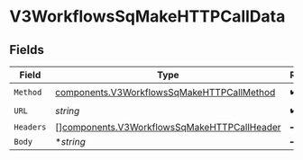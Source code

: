 # V3WorkflowsSqMakeHTTPCallData


## Fields

| Field                                                                                                      | Type                                                                                                       | Required                                                                                                   | Description                                                                                                |
| ---------------------------------------------------------------------------------------------------------- | ---------------------------------------------------------------------------------------------------------- | ---------------------------------------------------------------------------------------------------------- | ---------------------------------------------------------------------------------------------------------- |
| `Method`                                                                                                   | [components.V3WorkflowsSqMakeHTTPCallMethod](../../models/components/v3workflowssqmakehttpcallmethod.md)   | :heavy_check_mark:                                                                                         | N/A                                                                                                        |
| `URL`                                                                                                      | *string*                                                                                                   | :heavy_check_mark:                                                                                         | N/A                                                                                                        |
| `Headers`                                                                                                  | [][components.V3WorkflowsSqMakeHTTPCallHeader](../../models/components/v3workflowssqmakehttpcallheader.md) | :heavy_minus_sign:                                                                                         | N/A                                                                                                        |
| `Body`                                                                                                     | **string*                                                                                                  | :heavy_minus_sign:                                                                                         | N/A                                                                                                        |